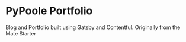 # PyPoole Portfolio

Blog and Portfolio built using Gatsby and Contentful.
Originally from the Mate Starter